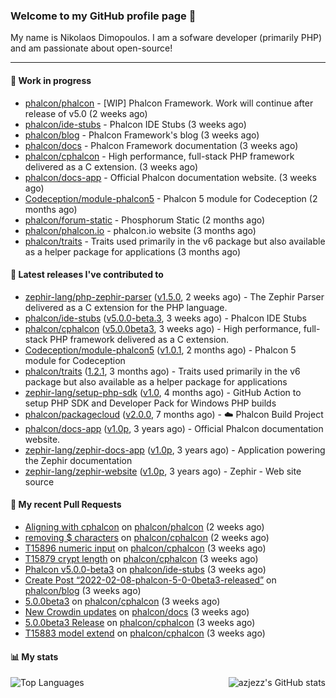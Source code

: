 ### Welcome to my GitHub profile page 👋

My name is Nikolaos Dimopoulos. I am a sofware developer (primarily PHP) and am passionate about open-source!

---

#### :wrench: Work in progress

- [phalcon/phalcon](https://github.com/phalcon/phalcon) - [WIP] Phalcon Framework. Work will continue after release of v5.0 (2 weeks ago)
- [phalcon/ide-stubs](https://github.com/phalcon/ide-stubs) - Phalcon IDE Stubs (3 weeks ago)
- [phalcon/blog](https://github.com/phalcon/blog) - Phalcon Framework&#39;s blog (3 weeks ago)
- [phalcon/docs](https://github.com/phalcon/docs) - Phalcon Framework documentation (3 weeks ago)
- [phalcon/cphalcon](https://github.com/phalcon/cphalcon) - High performance, full-stack PHP framework delivered as a C extension. (3 weeks ago)
- [phalcon/docs-app](https://github.com/phalcon/docs-app) - Official Phalcon documentation website. (3 weeks ago)
- [Codeception/module-phalcon5](https://github.com/Codeception/module-phalcon5) - Phalcon 5 module for Codeception (2 months ago)
- [phalcon/forum-static](https://github.com/phalcon/forum-static) - Phosphorum Static (2 months ago)
- [phalcon/phalcon.io](https://github.com/phalcon/phalcon.io) - phalcon.io website (3 months ago)
- [phalcon/traits](https://github.com/phalcon/traits) - Traits used primarily in the v6 package but also available as a helper package for applications (3 months ago)

#### :pushpin: Latest releases I've contributed to

- [zephir-lang/php-zephir-parser](https://github.com/zephir-lang/php-zephir-parser) ([v1.5.0](https://github.com/zephir-lang/php-zephir-parser/releases/tag/v1.5.0), 2 weeks ago) - The Zephir Parser delivered as a C extension for the PHP language.
- [phalcon/ide-stubs](https://github.com/phalcon/ide-stubs) ([v5.0.0-beta.3](https://github.com/phalcon/ide-stubs/releases/tag/v5.0.0-beta.3), 3 weeks ago) - Phalcon IDE Stubs
- [phalcon/cphalcon](https://github.com/phalcon/cphalcon) ([v5.0.0beta3](https://github.com/phalcon/cphalcon/releases/tag/v5.0.0beta3), 3 weeks ago) - High performance, full-stack PHP framework delivered as a C extension.
- [Codeception/module-phalcon5](https://github.com/Codeception/module-phalcon5) ([v1.0.1](https://github.com/Codeception/module-phalcon5/releases/tag/v1.0.1), 2 months ago) - Phalcon 5 module for Codeception
- [phalcon/traits](https://github.com/phalcon/traits) ([1.2.1](https://github.com/phalcon/traits/releases/tag/1.2.1), 3 months ago) - Traits used primarily in the v6 package but also available as a helper package for applications
- [zephir-lang/setup-php-sdk](https://github.com/zephir-lang/setup-php-sdk) ([v1.0](https://github.com/zephir-lang/setup-php-sdk/releases/tag/v1.0), 4 months ago) - GitHub Action to setup PHP SDK and Developer Pack for Windows PHP builds
- [phalcon/packagecloud](https://github.com/phalcon/packagecloud) ([v2.0.0](https://github.com/phalcon/packagecloud/releases/tag/v2.0.0), 7 months ago) - :cloud: Phalcon Build Project
- [phalcon/docs-app](https://github.com/phalcon/docs-app) ([v1.0p](https://github.com/phalcon/docs-app/releases/tag/v1.0p), 3 years ago) - Official Phalcon documentation website.
- [zephir-lang/zephir-docs-app](https://github.com/zephir-lang/zephir-docs-app) ([v1.0p](https://github.com/zephir-lang/zephir-docs-app/releases/tag/v1.0p), 3 years ago) - Application powering the Zephir documentation
- [zephir-lang/zephir-website](https://github.com/zephir-lang/zephir-website) ([v1.0p](https://github.com/zephir-lang/zephir-website/releases/tag/v1.0p), 3 years ago) - Zephir - Web site source

#### 🔨 My recent Pull Requests

- [Aligning with cphalcon](https://github.com/phalcon/phalcon/pull/237) on [phalcon/phalcon](https://github.com/phalcon/phalcon) (2 weeks ago)
- [removing $ characters](https://github.com/phalcon/cphalcon/pull/15905) on [phalcon/cphalcon](https://github.com/phalcon/cphalcon) (2 weeks ago)
- [T15896 numeric input](https://github.com/phalcon/cphalcon/pull/15899) on [phalcon/cphalcon](https://github.com/phalcon/cphalcon) (3 weeks ago)
- [T15879 crypt length](https://github.com/phalcon/cphalcon/pull/15895) on [phalcon/cphalcon](https://github.com/phalcon/cphalcon) (3 weeks ago)
- [Phalcon v5.0.0-beta3](https://github.com/phalcon/ide-stubs/pull/74) on [phalcon/ide-stubs](https://github.com/phalcon/ide-stubs) (3 weeks ago)
- [Create Post “2022-02-08-phalcon-5-0-0beta3-released”](https://github.com/phalcon/blog/pull/491) on [phalcon/blog](https://github.com/phalcon/blog) (3 weeks ago)
- [5.0.0beta3](https://github.com/phalcon/cphalcon/pull/15892) on [phalcon/cphalcon](https://github.com/phalcon/cphalcon) (3 weeks ago)
- [New Crowdin updates](https://github.com/phalcon/docs/pull/3045) on [phalcon/docs](https://github.com/phalcon/docs) (3 weeks ago)
- [5.0.0beta3 Release](https://github.com/phalcon/cphalcon/pull/15891) on [phalcon/cphalcon](https://github.com/phalcon/cphalcon) (3 weeks ago)
- [T15883 model extend](https://github.com/phalcon/cphalcon/pull/15890) on [phalcon/cphalcon](https://github.com/phalcon/cphalcon) (3 weeks ago)


#### 📊 My stats

<img align="right" alt="azjezz's GitHub stats" src="https://github-readme-stats.vercel.app/api?username=niden&count_private=1&show_icons=true&" />

![Top Languages](https://github-readme-stats.vercel.app/api/top-langs/?username=niden)
